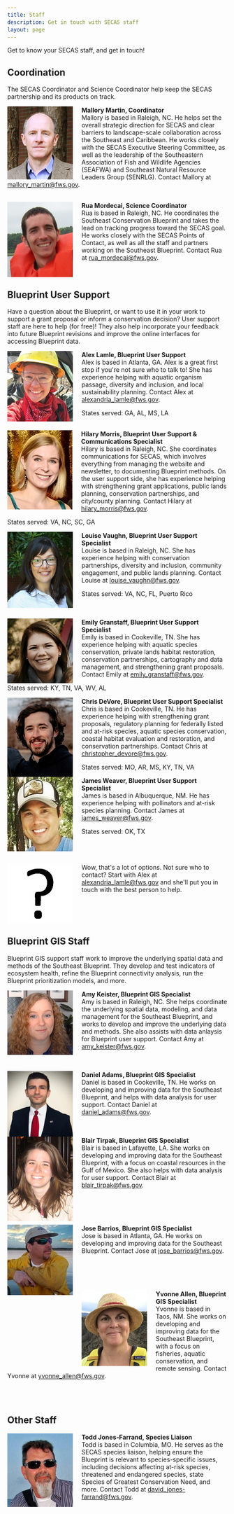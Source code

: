 ```yaml
---
title: Staff
description: Get in touch with SECAS staff
layout: page
---
```

Get to know your SECAS staff, and get in touch!

## Coordination

The SECAS Coordinator and Science Coordinator help keep the SECAS partnership and its products on track.

<img src="https://raw.githubusercontent.com/USFWS/secas/gh-pages/images/MalloryMartin_150p.jpg" align="left" style="padding-right: 20px">**Mallory Martin, Coordinator**<br>
Mallory is based in Raleigh, NC. He helps set the overall strategic direction for SECAS and clear barriers to landscape-scale collaboration across the Southeast and Caribbean. He works closely with the SECAS Executive Steering Committee, as well as the leadership of the Southeastern Association of Fish and Wildlife Agencies (SEAFWA) and Southeast Natural Resource Leaders Group (SENRLG). Contact Mallory at [mallory_martin@fws.gov](mailto:mallory_martin@fws.gov).<br><br>

<img src="https://raw.githubusercontent.com/USFWS/secas/gh-pages/images/RuaMordecai_150p.jpg" align="left" style="padding-right: 20px">**Rua Mordecai, Science Coordinator**<br>
Rua is based in Raleigh, NC. He coordinates the Southeast Conservation Blueprint and takes the lead on tracking progress toward the SECAS goal. He works closely with the SECAS Points of Contact, as well as all the staff and partners working on the Southeast Blueprint. Contact Rua at [rua_mordecai@fws.gov](mailto:rua_mordecai@fws.gov).<br><br><br>

## Blueprint User Support

Have a question about the Blueprint, or want to use it in your work to support a grant proposal or inform a conservation decision? User support staff are here to help (for free)! They also help incorporate your feedback into future Blueprint revisions and improve the online interfaces for accessing Blueprint data. 

<img src="https://raw.githubusercontent.com/USFWS/secas/gh-pages/images/AlexLamle_150p.jpg" align="left" style="padding-right: 20px">**Alex Lamle, Blueprint User Support**<br>
Alex is based in Atlanta, GA. Alex is a great first stop if you're not sure who to talk to! She has experience helping with aquatic organism passage, diversity and inclusion, and local sustainability planning. Contact Alex at [alexandria_lamle@fws.gov](mailto:alexandria_lamle@fws.gov).

States served: GA, AL, MS, LA<br><br>

<img src="https://raw.githubusercontent.com/USFWS/secas/gh-pages/images/HilaryMorris2_150p.jpg" align="left" style="padding-right: 20px">**Hilary Morris, Blueprint User Support & Communications Specialist**<br>
Hilary is based in Raleigh, NC. She coordinates communications for SECAS, which involves everything from managing the website and newsletter, to documenting Blueprint methods. On the user support side, she has experience helping with strengthening grant applications, public lands planning, conservation partnerships, and city/county planning. Contact Hilary at [hilary_morris@fws.gov](mailto:hilary_morris@fws.gov).

States served: VA, NC, SC, GA <br>

<img src="https://raw.githubusercontent.com/USFWS/secas/gh-pages/images/LouiseVaughn_150p.jpg" align="left" style="padding-right: 20px">**Louise Vaughn, Blueprint User Support Specialist**<br>
Louise is based in Raleigh, NC. She has experience helping with conservation partnerships, diversity and inclusion, community engagement, and public lands planning. Contact Louise at [louise_vaughn@fws.gov](mailto:louise_vaughn@fws.gov).

States served: VA, NC, FL, Puerto Rico 
<br><br><br>

<img src="https://raw.githubusercontent.com/USFWS/secas/gh-pages/images/emilygranstaff_150p.jpg" align="left" style="padding-right: 20px">**Emily Granstaff, Blueprint User Support Specialist**<br>
Emily is based in Cookeville, TN. She has experience helping with aquatic species conservation, private lands habitat restoration, conservation partnerships, cartography and data management, and strengthening grant proposals. Contact Emily at [emily_granstaff@fws.gov](mailto:emily_granstaff@fws.gov).

States served: KY, TN, VA, WV, AL

<img src="https://raw.githubusercontent.com/USFWS/secas/gh-pages/images/ChrisDeVore_150p.jpg" align="left" style="padding-right: 20px">**Chris DeVore, Blueprint User Support Specialist**<br>
Chris is based in Cookeville, TN. He has experience helping with strengthening grant proposals, regulatory planning for federally listed and at-risk species, aquatic species conservation, coastal habitat evaluation and restoration, and conservation partnerships. Contact Chris at [christopher_devore@fws.gov](mailto:christopher_devore@fws.gov).

States served: MO, AR, MS, KY, TN, VA<br>

<img src="https://raw.githubusercontent.com/USFWS/secas/gh-pages/images/JamesWeaver_150p.jpg" align="left" style="padding-right: 20px">**James Weaver, Blueprint User Support Specialist**<br>
James is based in Albuquerque, NM. He has experience helping with pollinators and at-risk species planning. Contact James at [james_weaver@fws.gov](mailto:james_weaver@fws.gov).

States served: OK, TX <br><br><br><br>

<img src="https://raw.githubusercontent.com/USFWS/secas/gh-pages/images/ThisCouldBeYou_150p.jpg" align="left" style="padding-right: 20px">Wow, that's a lot of options. Not sure who to contact? Start with Alex at [alexandria_lamle@fws.gov](mailto:hilary_morris@fws.gov) and she'll put you in touch with the best person to help.<br><br><br><br><br>

## Blueprint GIS Staff

Blueprint GIS support staff work to improve the underlying spatial data and methods of the Southeast Blueprint. They develop and test indicators of ecosystem health, refine the Blueprint connectivity analysis, run the Blueprint prioritization models, and more.

<img src="https://raw.githubusercontent.com/USFWS/secas/gh-pages/images/AmyKeister_150p.jpg" align="left" style="padding-right: 20px">**Amy Keister, Blueprint GIS Specialist**<br>
Amy is based in Raleigh, NC. She helps coordinate the underlying spatial data, modeling, and data management for the Southeast Blueprint, and works to develop and improve the underlying data and methods. She also assists with data anlaysis for Blueprint user support. Contact Amy at [amy_keister@fws.gov](mailto:amy_keister@fws.gov).<br><br><br>

<img src="https://raw.githubusercontent.com/USFWS/secas/gh-pages/images/DanielAdams_150p.jpg" align="left" style="padding-right: 20px">**Daniel Adams, Blueprint GIS Specialist**<br>
Daniel is based in Cookeville, TN. He works on developing and improving data for the Southeast Blueprint, and helps with data analysis for user support. Contact Daniel at [daniel_adams@fws.gov](mailto:daniel_adams@fws.gov).<br><br><br>

<img src="https://raw.githubusercontent.com/USFWS/secas/gh-pages/images/BlairTirpak_150p.jpg" align="left" style="padding-right: 20px">**Blair Tirpak, Blueprint GIS Specialist**<br>
Blair is based in Lafayette, LA. She works on developing and improving data for the Southeast Blueprint, with a focus on coastal resources in the Gulf of Mexico. She also helps with data analysis for user support. Contact Blair at [blair_tirpak@fws.gov](mailto:blair_tirpak@fws.gov).<br><br><br><br><br>

<img src="https://raw.githubusercontent.com/USFWS/secas/gh-pages/images/JoseBarrios_150p.jpg" align="left" style="padding-right: 20px">**Jose Barrios, Blueprint GIS Specialist**<br>
Jose is based in Atlanta, GA. He works on developing and improving data for the Southeast Blueprint. Contact Jose at [jose_barrios@fws.gov](mailto:jose_barrios@fws.gov).<br><br><br><br><br>

<img src="https://raw.githubusercontent.com/USFWS/secas/gh-pages/images/YvonneAllen_150p.jpg" align="left" style="padding-right: 20px">**Yvonne Allen, Blueprint GIS Specialist**<br>
Yvonne is based in Taos, NM. She works on developing and improving data for the Southeast Blueprint, with a focus on fisheries, aquatic conservation, and remote sensing. Contact Yvonne at [yvonne_allen@fws.gov](mailto:yvonne_allen@fws.gov).<br><br><br><br>

## Other Staff

<img src="https://raw.githubusercontent.com/USFWS/secas/gh-pages/images/ToddJones-Farrand_150p.jpg" align="left" style="padding-right: 20px">**Todd Jones-Farrand, Species Liaison**<br>
Todd is based in Columbia, MO. He serves as the SECAS species liaison, helping ensure the Blueprint is relevant to species-specific issues, including decisions affecting at-risk species, threatened and endangered species, state Species of Greatest Conservation Need, and more. Contact Todd at [david_jones-farrand@fws.gov](mailto:david_jones-farrand@fws.gov).<br><br>
